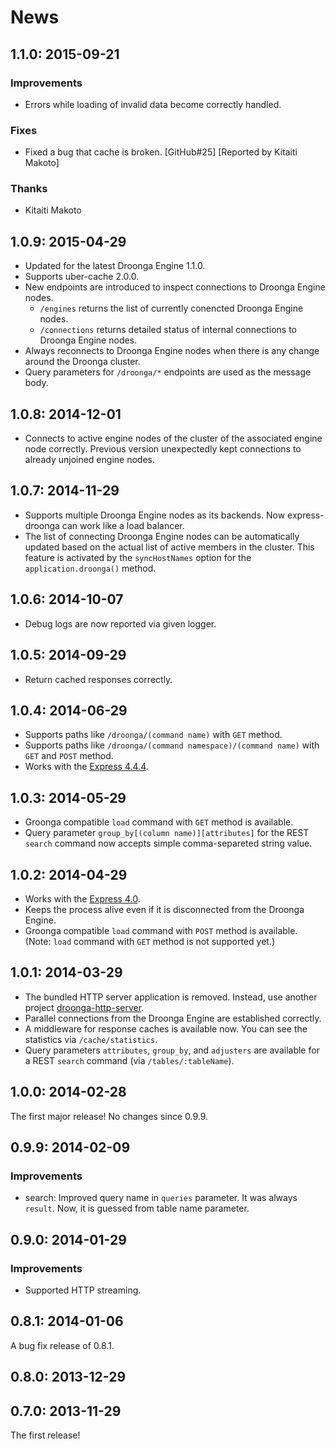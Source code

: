 # News

## 1.1.0: 2015-09-21

### Improvements

 * Errors while loading of invalid data become correctly handled.

### Fixes

 * Fixed a bug that cache is broken.
   [GitHub#25] [Reported by Kitaiti Makoto]

### Thanks

  * Kitaiti Makoto

## 1.0.9: 2015-04-29

 * Updated for the latest Droonga Engine 1.1.0.
 * Supports uber-cache 2.0.0.
 * New endpoints are introduced to inspect connections to Droonga Engine nodes.
   - `/engines` returns the list of currently conencted Droonga Engine nodes.
   - `/connections` returns detailed status of internal connections to Droonga Engine nodes.
 * Always reconnects to Droonga Engine nodes when there is any change around the Droonga cluster.
 * Query parameters for `/droonga/*` endpoints are used as the message body.

## 1.0.8: 2014-12-01

 * Connects to active engine nodes of the cluster of the associated engine node correctly.
   Previous version unexpectedly kept connections to already unjoined engine nodes.

## 1.0.7: 2014-11-29

 * Supports multiple Droonga Engine nodes as its backends.
   Now express-droonga can work like a load balancer.
 * The list of connecting Droonga Engine nodes can be automatically updated
   based on the actual list of active members in the cluster.
   This feature is activated by the `syncHostNames` option for the `application.droonga()` method.

## 1.0.6: 2014-10-07

 * Debug logs are now reported via given logger.

## 1.0.5: 2014-09-29

 * Return cached responses correctly.

## 1.0.4: 2014-06-29

 * Supports paths like `/droonga/(command name)` with `GET` method.
 * Supports paths like `/droonga/(command namespace)/(command name)` with `GET` and `POST` method.
 * Works with the [Express 4.4.4](http://expressjs.com/).

## 1.0.3: 2014-05-29

 * Groonga compatible `load` command with `GET` method is available.
 * Query parameter `group_by[(column name)][attributes]` for the REST `search` command now accepts simple comma-separeted string value.

## 1.0.2: 2014-04-29

 * Works with the [Express 4.0](http://expressjs.com/).
 * Keeps the process alive even if it is disconnected from the Droonga Engine.
 * Groonga compatible `load` command with `POST` method is available.
   (Note: `load` command with `GET` method is not supported yet.)

## 1.0.1: 2014-03-29

 * The bundled HTTP server application is removed.
   Instead, use another project [droonga-http-server](https://github.com/droonga/droonga-http-server).
 * Parallel connections from the Droonga Engine are established correctly.
 * A middleware for response caches is available now.
   You can see the statistics via `/cache/statistics`.
 * Query parameters `attributes`, `group_by`, and `adjusters` are available for a REST `search` command (via `/tables/:tableName`).

## 1.0.0: 2014-02-28

The first major release! No changes since 0.9.9.

## 0.9.9: 2014-02-09

### Improvements

  * search: Improved query name in `queries` parameter. It was always
    `result`. Now, it is guessed from table name parameter.

## 0.9.0: 2014-01-29

### Improvements

  * Supported HTTP streaming.

## 0.8.1: 2014-01-06

A bug fix release of 0.8.1.

## 0.8.0: 2013-12-29

## 0.7.0: 2013-11-29

The first release!
